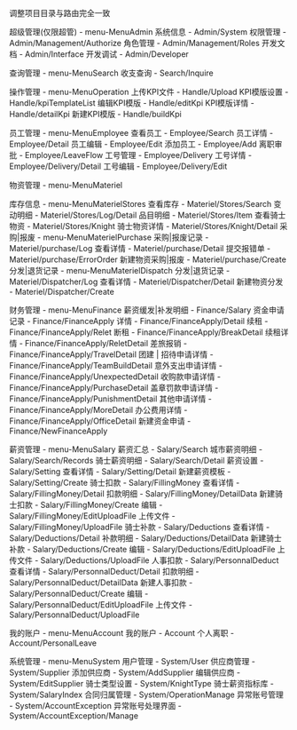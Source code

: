 调整项目目录与路由完全一致

超级管理(仅限超管) - menu-MenuAdmin
系统信息 - Admin/System
权限管理 - Admin/Management/Authorize
角色管理 - Admin/Management/Roles
开发文档 - Admin/Interface
开发调试 - Admin/Developer

查询管理 - menu-MenuSearch
收支查询 - Search/Inquire

操作管理 - menu-MenuOperation
上传KPI文件 - Handle/Upload
KPI模版设置 - Handle/kpiTemplateList
    编辑KPI模版 - Handle/editKpi
    KPI模版详情 - Handle/detailKpi
    新建KPI模版 - Handle/buildKpi

员工管理 - menu-MenuEmployee
查看员工 - Employee/Search
    员工详情 - Employee/Detail
    员工编辑 - Employee/Edit
添加员工 - Employee/Add
离职审批 - Employee/LeaveFlow
工号管理 - Employee/Delivery
    工号详情 - Employee/Delivery/Detail
    工号编辑 - Employee/Delivery/Edit

物资管理 - menu-MenuMateriel

库存信息 - menu-MenuMaterielStores
查看库存 - Materiel/Stores/Search
    变动明细 - Materiel/Stores/Log/Detail
品目明细 - Materiel/Stores/Item
查看骑士物资 - Materiel/Stores/Knight
    骑士物资详情 - Materiel/Stores/Knight/Detail
采购|报废 - menu-MenuMaterielPurchase
采购|报废记录 - Materiel/purchase/Log
    查看详情 - Materiel/purchase/Detail
    提交报错单 - Materiel/purchase/ErrorOrder
新建物资采购|报废 - Materiel/purchase/Create
分发|退货记录 - menu-MenuMaterielDispatch
分发|退货记录 - Materiel/Dispatcher/Log
    查看详情 - Materiel/Dispatcher/Detail
新建物资分发 - Materiel/Dispatcher/Create

财务管理 - menu-MenuFinance
薪资缓发|补发明细 - Finance/Salary
资金申请记录 - Finance/FinanceApply
    详情 - Finance/FinanceApply/Detail
    续租 - Finance/FinanceApply/Relet
    断租 - Finance/FinanceApply/BreakDetail
    续租详情 - Finance/FinanceApply/ReletDetail
    差旅报销 - Finance/FinanceApply/TravelDetail
    团建 | 招待申请详情 - Finance/FinanceApply/TeamBuildDetail
    意外支出申请详情 - Finance/FinanceApply/UnexpectedDetail
    收购款申请详情 - Finance/FinanceApply/PurchaseDetail
    盖章罚款申请详情 - Finance/FinanceApply/PunishmentDetail
    其他申请详情 - Finance/FinanceApply/MoreDetail
    办公费用详情 - Finance/FinanceApply/OfficeDetail
新建资金申请 - Finance/NewFinanceApply

薪资管理 - menu-MenuSalary
薪资汇总 - Salary/Search
    城市薪资明细 - Salary/Search/Records
    骑士薪资明细 - Salary/Search/Detail
薪资设置 - Salary/Setting
    查看详情 - Salary/Setting/Detail
    新建薪资模板 - Salary/Setting/Create
骑士扣款 - Salary/FillingMoney
    查看详情 - Salary/FillingMoney/Detail
    扣款明细 - Salary/FillingMoney/DetailData
    新建骑士扣款 - Salary/FillingMoney/Create
    编辑 - Salary/FillingMoney/EditUploadFile
    上传文件 - Salary/FillingMoney/UploadFile
骑士补款 - Salary/Deductions
    查看详情 - Salary/Deductions/Detail
    补款明细 - Salary/Deductions/DetailData
    新建骑士补款 - Salary/Deductions/Create
    编辑 - Salary/Deductions/EditUploadFile
    上传文件 - Salary/Deductions/UploadFile
人事扣款 - Salary/PersonnalDeduct
    查看详情 - Salary/PersonnalDeduct/Detail
    扣款明细 - Salary/PersonnalDeduct/DetailData
    新建人事扣款 - Salary/PersonnalDeduct/Create
    编辑 - Salary/PersonnalDeduct/EditUploadFile
    上传文件 - Salary/PersonnalDeduct/UploadFile

我的账户 - menu-MenuAccount
我的账户 - Account
个人离职 - Account/PersonalLeave

系统管理 - menu-MenuSystem
用户管理 - System/User
供应商管理 - System/Supplier
    添加供应商 - System/AddSupplier
    编辑供应商 - System/EditSupplier
骑士类型设置 - System/KnightType
骑士薪资指标库 - System/SalaryIndex
合同归属管理 - System/OperationManage
异常账号管理 - System/AccountException
    异常账号处理界面 - System/AccountException/Manage
